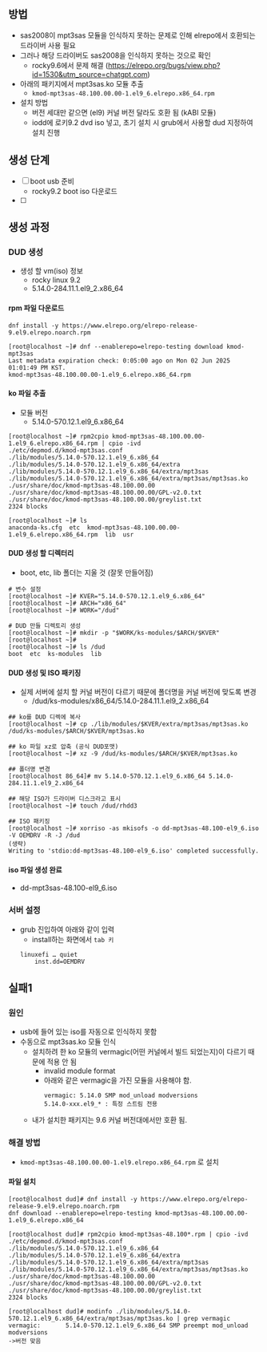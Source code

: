 ## 방법
- sas2008이 mpt3sas 모듈을 인식하지 못하는 문제로 인해 elrepo에서 호환되는 드라이버 사용 필요
- 그러나 해당 드라이버도 sas2008을 인식하지 못하는 것으로 확인
	- rocky9.6에서 문제 해결 (https://elrepo.org/bugs/view.php?id=1530&utm_source=chatgpt.com)
- 아래의 패키지에서 mpt3sas.ko 모듈 추출
	- `kmod-mpt3sas-48.100.00.00-1.el9_6.elrepo.x86_64.rpm`
- 설치 방법
	- 버전 세대만 같으면 (el9) 커널 버전 달라도 호환 됨 (kABI 모듈)
	- iodd에 로키9.2 dvd iso 넣고, 초기 설치 시 grub에서 사용할 dud 지정하여 설치 진행
## 생성 단계
- [ ] boot usb 준비
	- rocky9.2 boot iso 다운로드
- [ ] 

## 생성 과정
### DUD 생성
- 생성 할 vm(iso) 정보
	- rocky linux 9.2
	- 5.14.0-284.11.1.el9_2.x86_64
#### rpm 파일 다운로드
```
dnf install -y https://www.elrepo.org/elrepo-release-9.el9.elrepo.noarch.rpm

[root@localhost ~]# dnf --enablerepo=elrepo-testing download kmod-mpt3sas
Last metadata expiration check: 0:05:00 ago on Mon 02 Jun 2025 01:01:49 PM KST.
kmod-mpt3sas-48.100.00.00-1.el9_6.elrepo.x86_64.rpm
```
#### ko 파일 추출
- 모듈 버전
	- 5.14.0-570.12.1.el9_6.x86_64
```
[root@localhost ~]# rpm2cpio kmod-mpt3sas-48.100.00.00-1.el9_6.elrepo.x86_64.rpm | cpio -ivd
./etc/depmod.d/kmod-mpt3sas.conf
./lib/modules/5.14.0-570.12.1.el9_6.x86_64
./lib/modules/5.14.0-570.12.1.el9_6.x86_64/extra
./lib/modules/5.14.0-570.12.1.el9_6.x86_64/extra/mpt3sas
./lib/modules/5.14.0-570.12.1.el9_6.x86_64/extra/mpt3sas/mpt3sas.ko
./usr/share/doc/kmod-mpt3sas-48.100.00.00
./usr/share/doc/kmod-mpt3sas-48.100.00.00/GPL-v2.0.txt
./usr/share/doc/kmod-mpt3sas-48.100.00.00/greylist.txt
2324 blocks

[root@localhost ~]# ls
anaconda-ks.cfg  etc  kmod-mpt3sas-48.100.00.00-1.el9_6.elrepo.x86_64.rpm  lib  usr
```
#### DUD 생성 할 디렉터리
- boot, etc, lib 폴더는 지울 것 (잘못 만들어짐)
```
# 변수 설정
[root@localhost ~]# KVER="5.14.0-570.12.1.el9_6.x86_64"
[root@localhost ~]# ARCH="x86_64"
[root@localhost ~]# WORK="/dud"

# DUD 만들 디렉토리 생성 
[root@localhost ~]# mkdir -p "$WORK/ks-modules/$ARCH/$KVER"
[root@localhost ~]#
[root@localhost ~]# ls /dud
boot  etc  ks-modules  lib
```
#### DUD 생성 및 ISO 패키징
- 실제 서버에 설치 할 커널 버전이 다르기 때문에 폴더명을 커널 버전에 맞도록 변경
	- /dud/ks-modules/x86_64/5.14.0-284.11.1.el9_2.x86_64
```
## ko를 DUD 디렉에 복사
[root@localhost ~]# cp ./lib/modules/$KVER/extra/mpt3sas/mpt3sas.ko /dud/ks-modules/$ARCH/$KVER/mpt3sas.ko

## ko 파일 xz로 압축 (공식 DUD포맷)
[root@localhost ~]# xz -9 /dud/ks-modules/$ARCH/$KVER/mpt3sas.ko

## 폴더명 변경
[root@localhost 86_64]# mv 5.14.0-570.12.1.el9_6.x86_64 5.14.0-284.11.1.el9_2.x86_64

## 해당 ISO가 드라이버 디스크라고 표시
[root@localhost ~]# touch /dud/rhdd3

## ISO 패키징
[root@localhost ~]# xorriso -as mkisofs -o dd-mpt3sas-48.100-el9_6.iso -V OEMDRV -R -J /dud
(생략)
Writing to 'stdio:dd-mpt3sas-48.100-el9_6.iso' completed successfully.
```
#### iso 파일 생성 완료
- dd-mpt3sas-48.100-el9_6.iso
### 서버 설정
- grub 진입하여 아래와 같이 입력
	- install하는 화면에서 `tab 키`
	```
	linuxefi … quiet
	    inst.dd=OEMDRV
	```
## 실패1
### 원인
- usb에 들어 있는 iso를 자동으로 인식하지 못함
- 수동으로 mpt3sas.ko 모듈 인식
	- 설치하려 한 ko 모듈의 vermagic(어떤 커널에서 빌드 되었는지)이 다르기 때문에 적용 안 됨
		- invalid module format
		- 아래와 같은 vermagic을 가진 모듈을 사용해야 함.
			```
			vermagic: 5.14.0 SMP mod_unload modversions
			5.14.0-xxx.el9_* : 특정 스트림 전용
			```
	- 내가 설치한 패키지는 9.6 커널 버전대에서만 호환 됨.
### 해결 방법
- `kmod-mpt3sas-48.100.00.00-1.el9.elrepo.x86_64.rpm` 로 설치
#### 파일 설치
```
[root@localhost dud]# dnf install -y https://www.elrepo.org/elrepo-release-9.el9.elrepo.noarch.rpm
dnf download --enablerepo=elrepo-testing kmod-mpt3sas-48.100.00.00-1.el9_6.elrepo.x86_64

[root@localhost dud]# rpm2cpio kmod-mpt3sas-48.100*.rpm | cpio -ivd
./etc/depmod.d/kmod-mpt3sas.conf
./lib/modules/5.14.0-570.12.1.el9_6.x86_64
./lib/modules/5.14.0-570.12.1.el9_6.x86_64/extra
./lib/modules/5.14.0-570.12.1.el9_6.x86_64/extra/mpt3sas
./lib/modules/5.14.0-570.12.1.el9_6.x86_64/extra/mpt3sas/mpt3sas.ko
./usr/share/doc/kmod-mpt3sas-48.100.00.00
./usr/share/doc/kmod-mpt3sas-48.100.00.00/GPL-v2.0.txt
./usr/share/doc/kmod-mpt3sas-48.100.00.00/greylist.txt
2324 blocks

[root@localhost dud]# modinfo ./lib/modules/5.14.0-570.12.1.el9_6.x86_64/extra/mpt3sas/mpt3sas.ko | grep vermagic
vermagic:       5.14.0-570.12.1.el9_6.x86_64 SMP preempt mod_unload modversions
->버전 맞음
```

